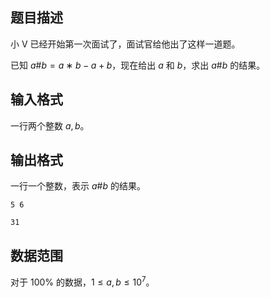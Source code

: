 ## 题目描述

小 V 已经开始第一次面试了，面试官给他出了这样一道题。

已知 $a\#b=a∗b−a+b$，现在给出 $a$ 和 $b$，求出 $a\#b$ 的结果。

## 输入格式

一行两个整数 $a,b$。

## 输出格式

一行一个整数，表示 $a\#b$ 的结果。

```input1
5 6
```

```output1
31
```

## 数据范围

对于 $100\%$ 的数据，$1≤a,b≤10^7$。

